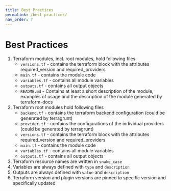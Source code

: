 ```yaml
---
title: Best Practices
permalink: /best-practices/
nav_order: 7
---
```


# Best Practices

1. Terraform modules, incl. root modules, hold following files
    * `versions.tf` -  contains the terraform block with the attributes required_version and required_providers
    * `main.tf` - contains the module code
    * `variables.tf` - contains all module variables
    * `outputs.tf` - contains all output objects
    * `README.md` - Contains at least a short description of the module, examples of usage and the description of the module generated by terraform-docs
2. Terraform root modules hold following files
    * `backend.tf` - contains the terraform backend configuration  (could be generated by terragrunt)
    * `provider.tf` - contains the configurations of the individual providers (could be generated by terragrunt)
    * `versions.tf` -  contains the terraform block with the attributes required_version and required_providers
    * `main.tf` - contains the module code
    * `variables.tf` - contains all module variables
    * `outputs.tf` - contains all output objects
3. Terraform resource names are written in `snake_case`
4. Variables are always defined with `type` and `description`
5. Outputs are always defined with `value` and `description`
6. Terraform version and plugin versions are pinned to specific version and specifically updated
